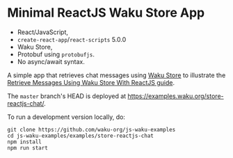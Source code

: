# Minimal ReactJS Waku Store App

- React/JavaScript,
- `create-react-app`/`react-scripts` 5.0.0
- Waku Store,
- Protobuf using `protobufjs`.
- No async/await syntax.

A simple app that retrieves chat messages using [Waku Store](https://rfc.vac.dev/spec/13/)
to illustrate the [Retrieve Messages Using Waku Store With ReactJS guide](https://docs.wakuconnect.dev/docs/guides/08_reactjs_store/).

The `master` branch's HEAD is deployed at https://examples.waku.org/store-reactjs-chat/.

To run a development version locally, do:

```shell
git clone https://github.com/waku-org/js-waku-examples
cd js-waku-examples/examples/store-reactjs-chat
npm install
npm run start
```

